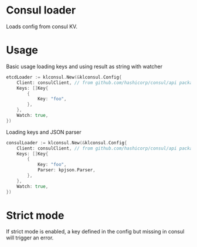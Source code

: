 # Consul loader
Loads config from consul KV. 

 
# Usage

Basic usage loading keys and using result as string with watcher
```go
etcdLoader := klconsul.New(&klconsul.Config{
    Client: consulClient, // from github.com/hashicorp/consul/api package
    Keys: []Key{
        {
            Key: "foo",
        },
    },
    Watch: true,
})
```

Loading keys and JSON parser
```go
consulLoader := klconsul.New(&klconsul.Config{
    Client: consulClient, // from github.com/hashicorp/consul/api package
    Keys: []Key{
        {
            Key: "foo",
            Parser: kpjson.Parser,
        },
    },
    Watch: true,
})
```

# Strict mode
If strict mode is enabled, a key defined in the config but missing in consul will trigger an error.
